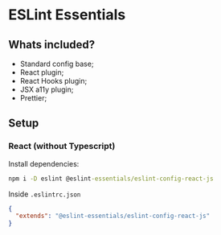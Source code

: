 # ESLint Essentials

## Whats included?

- Standard config base;
- React plugin;
- React Hooks plugin;
- JSX a11y plugin;
- Prettier;

## Setup

### React (without Typescript)

Install dependencies:

```cmd
npm i -D eslint @eslint-essentials/eslint-config-react-js
```

Inside `.eslintrc.json`

```json
{
  "extends": "@eslint-essentials/eslint-config-react-js"
}
```
